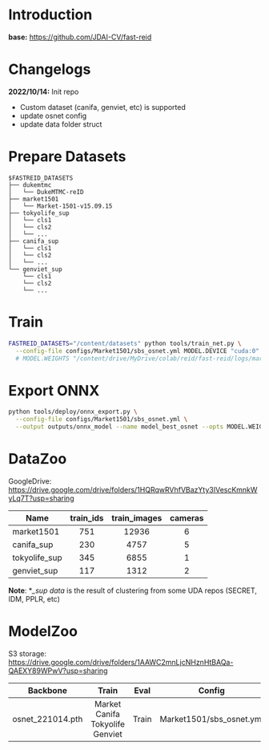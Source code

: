 # Introduction

**base:** https://github.com/JDAI-CV/fast-reid

# Changelogs

**2022/10/14:** Init repo
- Custom dataset (canifa, genviet, etc) is supported
- update osnet config
- update data folder struct


# Prepare Datasets

```
$FASTREID_DATASETS
├── dukemtmc
│   └── DukeMTMC-reID
├── market1501
│   └── Market-1501-v15.09.15
├── tokyolife_sup
│   └── cls1
│   └── cls2
│   └── ...
├── canifa_sup
│   └── cls1
│   └── cls2
│   └── ...
└── genviet_sup
    └── cls1
    └── cls2
    └── ...
```

# Train

```bash
FASTREID_DATASETS="/content/datasets" python tools/train_net.py \
  --config-file configs/Market1501/sbs_osnet.yml MODEL.DEVICE "cuda:0"
  # MODEL.WEIGHTS "/content/drive/MyDrive/colab/reid/fast-reid/logs/market1501/model_final_osnet.pth"
```

# Export ONNX

```bash
python tools/deploy/onnx_export.py \
  --config-file configs/Market1501/sbs_osnet.yml \
  --output outputs/onnx_model --name model_best_osnet --opts MODEL.WEIGHTS weights/model_best_osnet.pth
```

# DataZoo

GoogleDrive: https://drive.google.com/drive/folders/1HQRqwRVhfVBazYty3IVescKmnkWyLq7T?usp=sharing

| Name          | train_ids | train_images | cameras |
| ------------- | :-------: | :----------: | :-----: |
| market1501    |    751    |    12936     |    6    |
| canifa_sup    |    230    |     4757     |    5    |
| tokyolife_sup |    345    |     6855     |    1    |
| genviet_sup   |    117    |     1312     |    2    |

**Note**: **_sup data* is the result of clustering from some UDA repos (SECRET, IDM, PPLR, etc)

# ModelZoo

S3 storage: https://drive.google.com/drive/folders/1AAWC2mnLjcNHznHtBAQa-QAEXY89WPwV?usp=sharing

| Backbone         |                    Train                    | Eval  |          Config          |  Top1(MAP)   |  Dim  |             Preprocess             |
| ---------------- | :-----------------------------------------: | :---: | :----------------------: | :----------: | :---: | :--------------------------------: |
| osnet_221014.pth | Market<br/>Canifa<br/>Tokyolife<br/>Genviet | Train | Market1501/sbs_osnet.yml | 94.8 (86.59) |  512  | RGB<br/>(128,384)<br/>mean=0,std=1 |
